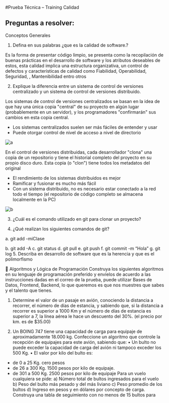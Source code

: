 #Prueba Técnica – Training Calidad 


Preguntas a resolver: 
 --
 Conceptos Generales
1. Defina en sus palabras   ¿que es la calidad de software.?

Es la forma de presentar código limpio, se presenta como la recopilación de buenas prácticas en el desarrollo de software y los atributos deseables de estos, esta calidad implica una estructura organizativa, un control de defectos y características de calidad como Fiabilidad, Operabilidad, Seguridad, , Mantenibilidad entro otros 


2. Explique la diferencia entre un sistema de control de versiones centralizado y
un sistema de control de versiones distribuido.


Los sistemas de control de versiones centralizados se basan en la idea de que hay una única copia "central" de su proyecto en algún lugar (probablemente en un servidor), y los programadores "confirmarán" sus cambios en esta copia central.
- Los sistemas centralizados suelen ser más fáciles de entender y usar
- Puede otorgar control de nivel de acceso a nivel de directorio

![a](https://user-images.githubusercontent.com/64481383/92192293-43fed500-ee2b-11ea-8ea4-cc0585d1a6f2.png)

 
 

En el control de versiones distribuidas, cada desarrollador "clona" una copia de un repositorio y tiene el historial completo del proyecto en su propio disco duro. Esta copia (o "clon") tiene todos los metadatos del original
- El rendimiento de los sistemas distribuidos es mejor
- Ramificar y fusionar es mucho más fácil
- Con un sistema distribuido, no es necesario estar conectado a la red todo el tiempo (el repositorio de código completo se almacena localmente en la PC)

![b](https://user-images.githubusercontent.com/64481383/92192503-bc659600-ee2b-11ea-822d-e51a70539980.png)



3. ¿Cuál es el comando utilizado en git para clonar un proyecto?

4. ¿Qué realizan los siguientes comandos de git?

a. git add -miClase

 
b. git add -A
c. git status
d. git pull
e. git push
f. git commit -m “Hola”
g. git log
5. Describa en desarrollo de software que es la herencia y que es el polimorfismo 


 Algoritmos y Lógica de Programación
Construya los siguientes algoritmos en su lenguaje de programación preferido y
envíelos de acuerdo a las instrucciones dadas en el correo de la prueba, puede
utilizar Bases de Datos, Frontend, Backend, lo que queremos es que nos muestres
que sabes y el talento que tienes.

1. Determine el valor de un pasaje en avión, conociendo la distancia a recorrer, el número de
días de estancia, y sabiendo que, si la distancia a recorrer es superior a 1000 Km y el
número de días de estancia es superior a 7, la línea aérea le hace un descuento del 30%.
(el precio por km. es de $35.00) 


2. Un BOING 747 tiene una capacidad de carga para equipaje de aproximadamente 18.000
kg. Confeccione un algoritmo que controle la recepción de equipajes para este avión,
sabiendo que:
 • Un bulto no puede exceder la capacidad de carga del avión ni tampoco exceder los 500
Kg.
• El valor por kilo del bulto es:
 - de 0 a 25 Kg. cero pesos
 - de 26 a 300 Kg. 1500 pesos por kilo de equipaje.
 - de 301 a 500 Kg. 2500 pesos por kilo de equipaje
Para un vuelo cualquiera se pide:
a) Número total de bultos ingresados para el vuelo
b) Peso del bulto más pesado y del más liviano
c) Peso promedio de los bultos
d) Ingreso en pesos y en dólares por concepto de carga. Construya una tabla de
seguimiento con no menos de 15 bultos para 
